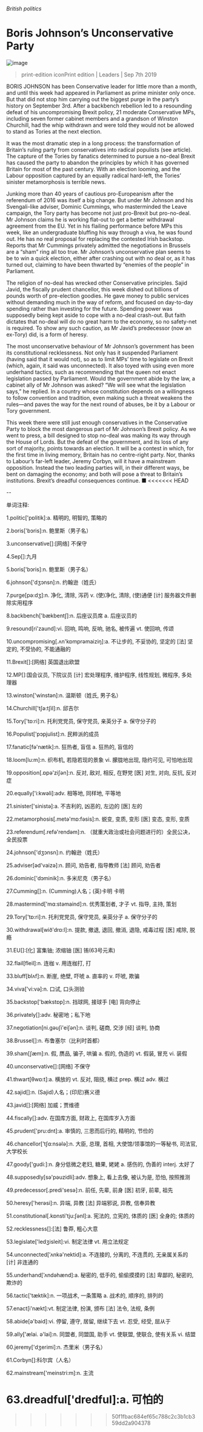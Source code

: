 ###### British politics
# Boris Johnson’s Unconservative Party 
![image](images/20190907_LDD002_0.jpg) 
> print-edition iconPrint edition | Leaders | Sep 7th 2019 
BORIS JOHNSON has been Conservative leader for little more than a month, and until this week had appeared in Parliament as prime minister only once. But that did not stop him carrying out the biggest purge in the party’s history on September 3rd. After a backbench rebellion led to a resounding defeat of his uncompromising Brexit policy, 21 moderate Conservative MPs, including seven former cabinet members and a grandson of Winston Churchill, had the whip withdrawn and were told they would not be allowed to stand as Tories at the next election. 
It was the most dramatic step in a long process: the transformation of Britain’s ruling party from conservatives into radical populists (see article). The capture of the Tories by fanatics determined to pursue a no-deal Brexit has caused the party to abandon the principles by which it has governed Britain for most of the past century. With an election looming, and the Labour opposition captured by an equally radical hard-left, the Tories’ sinister metamorphosis is terrible news. 
Junking more than 40 years of cautious pro-Europeanism after the referendum of 2016 was itself a big change. But under Mr Johnson and his Svengali-like adviser, Dominic Cummings, who masterminded the Leave campaign, the Tory party has become not just pro-Brexit but pro-no-deal. Mr Johnson claims he is working flat-out to get a better withdrawal agreement from the EU. Yet in his flailing performance before MPs this week, like an undergraduate bluffing his way through a viva, he was found out. He has no real proposal for replacing the contested Irish backstop. Reports that Mr Cummings privately admitted the negotiations in Brussels are a “sham” ring all too true. Mr Johnson’s unconservative plan seems to be to win a quick election, either after crashing out with no deal or, as it has turned out, claiming to have been thwarted by “enemies of the people” in Parliament. 
The religion of no-deal has wrecked other Conservative principles. Sajid Javid, the fiscally prudent chancellor, this week dished out billions of pounds worth of pre-election goodies. He gave money to public services without demanding much in the way of reform, and focused on day-to-day spending rather than investing for the future. Spending power was supposedly being kept aside to cope with a no-deal crash-out. But faith dictates that no-deal will do no great harm to the economy, so no safety-net is required. To show any such caution, as Mr Javid’s predecessor (now an ex-Tory) did, is a form of heresy. 
The most unconservative behaviour of Mr Johnson’s government has been its constitutional recklessness. Not only has it suspended Parliament (having said that it would not), so as to limit MPs’ time to legislate on Brexit (which, again, it said was unconnected). It also toyed with using even more underhand tactics, such as recommending that the queen not enact legislation passed by Parliament. Would the government abide by the law, a cabinet ally of Mr Johnson was asked? “We will see what the legislation says,” he replied. In a country whose constitution depends on a willingness to follow convention and tradition, even making such a threat weakens the rules—and paves the way for the next round of abuses, be it by a Labour or Tory government. 
This week there were still just enough conservatives in the Conservative Party to block the most dangerous part of Mr Johnson’s Brexit policy. As we went to press, a bill designed to stop no-deal was making its way through the House of Lords. But the defeat of the government, and its loss of any sort of majority, points towards an election. It will be a contest in which, for the first time in living memory, Britain has no centre-right party. Nor, thanks to Labour’s far-left leader, Jeremy Corbyn, will it have a mainstream opposition. Instead the two leading parties will, in their different ways, be bent on damaging the economy; and both will pose a threat to Britain’s institutions. Brexit’s dreadful consequences continue. ■ 
<<<<<<< HEAD
-- 
 单词注释:
1.politic['pɒlitik]:a. 精明的, 明智的, 策略的 
2.boris['bɔris]:n. 鲍里斯（男子名） 
3.unconservative[]:[网络] 不保守 
4.Sep[]:九月 
5.boris['bɔris]:n. 鲍里斯（男子名） 
6.johnson['dʒɔnsn]:n. 约翰逊（姓氏） 
7.purge[pә:dʒ]:n. 净化, 清除, 泻药 v. (使)净化, 清除, (使)通便 [计] 服务器文件删除实用程序 
8.backbench['bækbentʃ]:n. 后座议员席 a. 后座议员的 
9.resound[ri'zaund]:vi. 回响, 鸣响, 反响, 驰名, 被传遍 vt. 使回响, 传颂 
10.uncompromising[.ʌn'kɒmprәmaiziŋ]:a. 不让步的, 不妥协的, 坚定的 [法] 坚定的, 不受协的, 不能通融的 
11.Brexit[]:[网络] 英国退出欧盟 
12.MP[]:国会议员, 下院议员 [计] 宏处理程序, 维护程序, 线性规划, 微程序, 多处理器 
13.winston['winstәn]:n. 温斯顿（姓氏, 男子名） 
14.Churchill['tʃә:tʃil]:n. 邱吉尔 
15.Tory['tɒ:ri]:n. 托利党党员, 保守党员, 亲英分子 a. 保守分子的 
16.Populist['pɔpjulist]:n. 民粹派的成员 
17.fanatic[fә'nætik]:n. 狂热者, 盲信 a. 狂热的, 盲信的 
18.loom[lu:m]:n. 织布机, 若隐若现的景象 vi. 朦胧地出现, 隐约可见, 可怕地出现 
19.opposition[.ɒpә'ziʃәn]:n. 反对, 敌对, 相反, 在野党 [医] 对生, 对向, 反抗, 反对症 
20.equally['i:kwәli]:adv. 相等地, 同样地, 平等地 
21.sinister['sinistә]:a. 不吉利的, 凶恶的, 左边的 [医] 左的 
22.metamorphosis[.metә'mɒ:fәsis]:n. 蜕变, 变质, 变形 [医] 变态, 变形, 变质 
23.referendum[.refә'rendәm]:n. （就重大政治或社会问题进行的）全民公决，全民投票 
24.johnson['dʒɔnsn]:n. 约翰逊（姓氏） 
25.adviser[әd'vaizә]:n. 顾问, 劝告者, 指导教师 [法] 顾问, 劝告者 
26.dominic['dɔminik]:n. 多米尼克（男子名） 
27.Cumming[]:n. (Cumming)人名；(英)卡明 卡明 
28.mastermind['mɑ:stәmaind]:n. 优秀策划者, 才子 vt. 指导, 主持, 策划 
29.Tory['tɒ:ri]:n. 托利党党员, 保守党员, 亲英分子 a. 保守分子的 
30.withdrawal[wið'drɒ:l]:n. 提款, 撤退, 退回, 撤消, 退隐, 戒毒过程 [医] 戒除, 脱瘾 
31.EU[]:[化] 富集铀; 浓缩铀 [医] 铕(63号元素) 
32.flail[fleil]:n. 连枷 v. 用连枷打, 打 
33.bluff[blʌf]:n. 断崖, 绝壁, 吓唬 a. 直率的 v. 吓唬, 欺骗 
34.viva['vi:vә]:n. 口试, 口头测验 
35.backstop['bækstɒp]:n. 挡球网, 接球手 [电] 背向停止 
36.privately[]:adv. 秘密地；私下地 
37.negotiation[ni.gәuʃi'eiʃәn]:n. 谈判, 磋商, 交涉 [经] 谈判, 协商 
38.Brussel[]:n. 布鲁塞尔（比利时首都） 
39.sham[ʃæm]:n. 假, 赝品, 骗子, 哄骗 a. 假的, 伪造的 vt. 假装, 冒充 vi. 装假 
40.unconservative[]:[网络] 不保守 
41.thwart[θwɒ:t]:a. 横放的 vt. 反对, 阻挠, 横过 prep. 横过 adv. 横过 
42.sajid[]:n. (Sajid)人名；(印尼)赛义德 
43.javid[]:[网络] 加威；贾维德 
44.fiscally[]:adv. 在国库方面, 财政上, 在国库岁入方面 
45.prudent['pru:dnt]:a. 审慎的, 三思而后行的, 精明的, 节俭的 
46.chancellor['tʃɑ:nsәlә]:n. 大臣, 总理, 首相, 大使馆/领事馆的一等秘书, 司法官, 大学校长 
47.goody['gudi:]:n. 身分低微之老妇, 糖果, 姥姥 a. 感伤的, 伪善的 interj. 太好了 
48.supposedly[sә'pәuzidli]:adv. 想象上, 看上去像, 被认为是, 恐怕, 按照推测 
49.predecessor[.predi'sesә]:n. 前任, 先辈, 前身 [医] 初牙, 前辈, 祖先 
50.heresy['herәsi]:n. 异端, 异教 [法] 异端邪说, 异教, 信奉异教 
51.constitutional[.kɒnsti'tju:ʃәnl]:a. 宪法的, 立宪的, 体质的 [医] 全身的; 体质的 
52.recklessness[]:[法] 鲁莽, 粗心大意 
53.legislate['ledʒisleit]:vi. 制定法律 vt. 用立法规定 
54.unconnected['ʌnkә'nektid]:a. 不连接的, 分离的, 不连贯的, 无亲属关系的 [计] 非连通的 
55.underhand['ʌndәhænd]:a. 秘密的, 低手的, 偷偷摸摸的 [法] 卑鄙的, 秘密的, 欺诈的 
56.tactic['tæktik]:n. 一项战术, 一条策略 a. 战术的, 顺序的, 排列的 
57.enact[i'nækt]:vt. 制定法律, 扮演, 颁布 [法] 法令, 法规, 条例 
58.abide[ә'baid]:vi. 停留, 遵守, 居留, 继续下去 vt. 忍受, 经受, 屈从于 
59.ally['ælai. ә'lai]:n. 同盟者, 同盟国, 助手 vt. 使联盟, 使联合, 使有关系 vi. 结盟 
60.jeremy['dʒerimi]:n. 杰里米（男子名） 
61.Corbyn[]:科尔宾（人名） 
62.mainstream['meinstri:m]:n. 主流 
63.dreadful['dredful]:a. 可怕的 
=======
>>>>>>> 50f1fbac684ef65c788c2c3b1cb359dd2a904378
